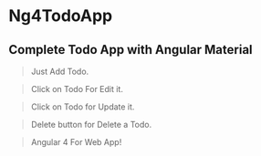 # Ng4TodoApp

## Complete Todo App with Angular Material

> Just Add Todo.

> Click on Todo For Edit it.

> Click on Todo for Update it.

> Delete button for Delete a Todo.


> Angular 4 For Web App!

